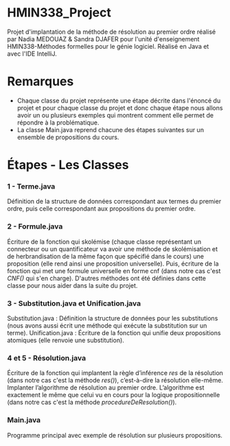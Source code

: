# HMIN338_Project

Projet d'implantation de la méthode de résolution au premier ordre réalisé par Nadia MEDOUAZ & Sandra DJAFER pour l'unité d'enseignement HMIN338-Méthodes formelles pour le génie logiciel. Réalisé en Java et avec l'IDE IntelliJ.

# Remarques

- Chaque classe du projet représente une étape décrite dans l'énoncé du projet et pour chaque classe du projet et donc chaque étape nous allons avoir un ou plusieurs exemples qui montrent comment elle permet de répondre à la problématique.
- La classe Main.java reprend chacune des étapes suivantes sur un ensemble de propositions du cours.

# Étapes - Les Classes

### 1 - Terme.java

Définition de la structure de données correspondant aux termes du premier ordre, puis celle correspondant aux propositions du premier ordre.

### 2 - Formule.java

Écriture de la fonction qui skolémise (chaque classe représentant un connecteur ou un quantificateur va avoir une méthode de skolémisation et de herbrandisation de la même façon que spécifié dans le cours) une proposition (elle rend ainsi une proposition universelle). Puis, écriture de la fonction qui met une formule universelle en forme cnf (dans notre cas c'est *CNF()* qui s'en charge). D'autres méthodes ont été définies dans cette classe pour nous aider dans la suite du projet.

### 3 - Substitution.java et Unification.java

Substitution.java : Définition la structure de données pour les substitutions (nous avons aussi écrit une méthode qui exécute la substitution sur un terme). 
Unification.java : Écriture de la fonction qui unifie deux propositions atomiques (elle renvoie une substitution).

### 4 et 5 - Résolution.java

Écriture de la fonction qui implantent la règle d’inférence *res* de la résolution (dans notre cas c'est la méthode *res()*), c’est-à-dire la résolution elle-même.
Implanter l’algorithme de résolution au premier ordre. L’algorithme est exactement le même que
celui vu en cours pour la logique propositionnelle (dans notre cas c'est la méthode *procedureDeResolution()*).

### Main.java

Programme principal avec exemple de résolution sur plusieurs propositions.

